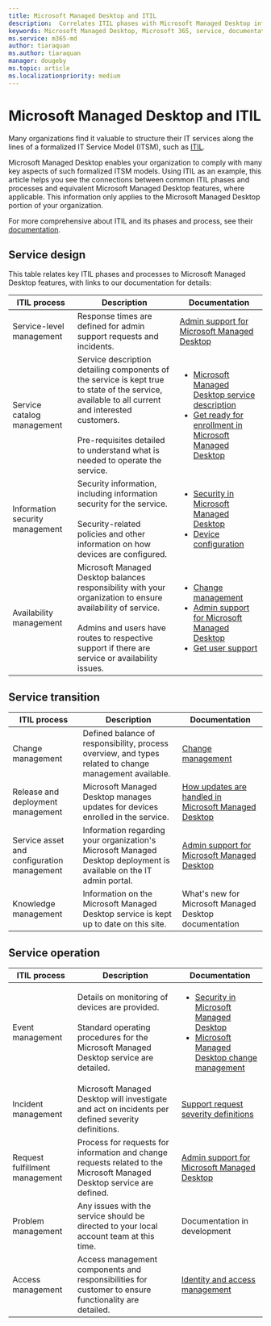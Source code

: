 ```yaml
---
title: Microsoft Managed Desktop and ITIL
description:  Correlates ITIL phases with Microsoft Managed Desktop information and articles
keywords: Microsoft Managed Desktop, Microsoft 365, service, documentation, ITISM
ms.service: m365-md
author: tiaraquan
ms.author: tiaraquan
manager: dougeby
ms.topic: article
ms.localizationpriority: medium
---
```


# Microsoft Managed Desktop and ITIL

Many organizations find it valuable to structure their IT services along the lines of a formalized IT Service Model (ITSM), such as [ITIL](https://www.axelos.com/best-practice-solutions/itil).

Microsoft Managed Desktop enables your organization to comply with many key aspects of such formalized ITSM models. Using ITIL as an example, this article helps you see the connections between common ITIL phases and processes and equivalent Microsoft Managed Desktop features, where applicable. This information only applies to the Microsoft Managed Desktop portion of your organization.

For more comprehensive about ITIL and its phases and process, see their [documentation](https://www.axelos.com/best-practice-solutions/itil).

## Service design

This table relates key ITIL phases and processes to Microsoft Managed Desktop features, with links to our documentation for details:

|ITIL process |Description  |Documentation |
|---------|---------|---------|
|Service-level management     | Response times are defined for admin support requests and incidents.  |  [Admin support for Microsoft Managed Desktop](../operate/support-request.md)  |
|Service catalog management     | Service description detailing components of the service is kept true to state of the service, available to all current and interested customers.<br><br>Pre-requisites detailed to understand what is needed to operate the service.  |<ul><li>[Microsoft Managed Desktop service description](../overview/service-plan-description.md)</li><li>[Get ready for enrollment in Microsoft Managed Desktop](../prepare/prerequisites.md)</li></ul> |
|Information security management     | Security information, including information security for the service.<br><br> Security-related policies and other information on how devices are configured.   |<ul><li>[Security in Microsoft Managed Desktop](../overview/security-technologies.md)</li><li>[Device configuration](../operate/device-policies.md)</li></ul>  |
|Availability management     |  Microsoft Managed Desktop balances responsibility with your organization to ensure availability of service.<br><br>Admins and users have routes to respective support if there are service or availability issues. | <ul><li>[Change management](../overview/change-management.md)</li><li>[Admin support for Microsoft Managed Desktop](../operate/support-request.md)</li><li>[Get user support](../operate/end-user-support.md)</li></ul>  |

## Service transition

| ITIL process | Description | Documentation |
| -----| ----- | ----- |
| Change management | Defined balance of responsibility, process overview, and types related to change management available. | [Change management](../overview/change-management.md) |
| Release and deployment management|  Microsoft Managed Desktop manages updates for devices enrolled in the service. | [How updates are handled in Microsoft Managed Desktop](../operate/updates.md) |
|Service asset and configuration management  | Information regarding your organization's Microsoft Managed Desktop deployment is available on the IT admin portal.  | [Admin support for Microsoft Managed Desktop](../operate/support-request.md) |
|Knowledge management | Information on the Microsoft Managed Desktop service is kept up to date on this site. | What's new for Microsoft Managed Desktop documentation  |

## Service operation

| ITIL process | Description  | Documentation |
| ----- | ----- | -----|
| Event management |  Details on monitoring of devices are provided.<br><br>Standard operating procedures for the Microsoft Managed Desktop service are detailed. |<ul><li>[Security in Microsoft Managed Desktop](../overview/security-technologies.md)</li><li>[Microsoft Managed Desktop change management](../overview/change-management.md)</li></ul> |
| Incident management  | Microsoft Managed Desktop will investigate and act on incidents per defined severity definitions. | [Support request severity definitions](../operate/support-request.md#support-request-severity-definitions)  |
| Request fulfillment management     |  Process for requests for information and change requests related to the Microsoft Managed Desktop service are defined.  |[Admin support for Microsoft Managed Desktop](../operate/support-request.md)         |
| Problem management  | Any issues with the service should be directed to your local account team at this time. | Documentation in development |
| Access management  | Access management components and responsibilities for customer to ensure functionality are detailed. | [Identity and access management](/overview/security-technologies.md#identity-and-access-management)        |
